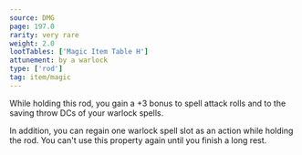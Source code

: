 ```yaml
---
source: DMG
page: 197.0
rarity: very rare
weight: 2.0
lootTables: ['Magic Item Table H']
attunement: by a warlock
type: ['rod']
tag: item/magic
---
```


While holding this rod, you gain a +3 bonus to spell attack rolls and to the saving throw DCs of your warlock spells.

In addition, you can regain one warlock spell slot as an action while holding the rod. You can't use this property again until you finish a long rest.



